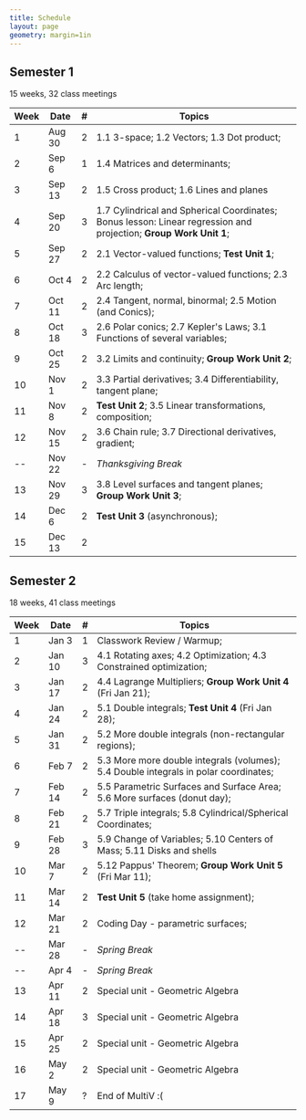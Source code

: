 ```yaml
---
title: Schedule
layout: page
geometry: margin=1in
---
```


## Semester 1 

15 weeks, 32 class meetings

|Week|Date  |#|Topics|
|----|------|-|------|
|1   |Aug 30|2|1.1 3-space; 1.2 Vectors; 1.3 Dot product; |
|2   |Sep 6 |1|1.4 Matrices and determinants;  |
|3   |Sep 13|2|1.5 Cross product; 1.6 Lines and planes|
|4   |Sep 20|3|1.7 Cylindrical and Spherical Coordinates; Bonus lesson: Linear regression and projection; __Group Work Unit 1__; |
|5   |Sep 27|2|2.1 Vector-valued functions; __Test Unit 1__;|
|6   |Oct 4 |2|2.2 Calculus of vector-valued functions; 2.3 Arc length; |
|7   |Oct 11|2|2.4 Tangent, normal, binormal; 2.5 Motion (and Conics); |
|8   |Oct 18|3|2.6 Polar conics; 2.7 Kepler's Laws; 3.1 Functions of several variables; |
|9   |Oct 25|2|3.2 Limits and continuity; __Group Work Unit 2__; |
|10  |Nov 1 |2|3.3 Partial derivatives; 3.4 Differentiability, tangent plane;|
|11  |Nov 8 |2|__Test Unit 2__; 3.5 Linear transformations, composition; |
|12  |Nov 15|2|3.6 Chain rule; 3.7 Directional derivatives, gradient; |
|--  |Nov 22|-|_Thanksgiving Break_|
|13  |Nov 29|3|3.8 Level surfaces and tangent planes; __Group Work Unit 3__;  |
|14  |Dec 6 |2|__Test Unit 3__ (asynchronous); |
|15  |Dec 13|2||

## Semester 2

18 weeks, 41 class meetings

|Week|Date  |#|Topics|
|----|------|-|----------------------------------------|
|1   |Jan 3 |1|Classwork Review / Warmup; |
|2   |Jan 10|3|4.1 Rotating axes; 4.2 Optimization; 4.3 Constrained optimization;|
|3   |Jan 17|2|4.4 Lagrange Multipliers; __Group Work Unit 4__ (Fri Jan 21);|
|4   |Jan 24|2|5.1 Double integrals; __Test Unit 4__ (Fri Jan 28); |
|5   |Jan 31|2|5.2 More double integrals (non-rectangular regions); |
|6   |Feb 7 |2|5.3 More more double integrals (volumes); 5.4 Double integrals in polar coordinates;|
|7   |Feb 14|2|5.5 Parametric Surfaces and Surface Area; 5.6 More surfaces (donut day);|
|8   |Feb 21|2|5.7 Triple integrals; 5.8 Cylindrical/Spherical Coordinates; |
|9   |Feb 28|3|5.9 Change of Variables; 5.10 Centers of Mass; 5.11 Disks and shells|
|10  |Mar 7 |2|5.12 Pappus' Theorem; __Group Work Unit 5__ (Fri Mar 11); | 
|11  |Mar 14|2|__Test Unit 5__ (take home assignment); |
|12  |Mar 21|2|Coding Day - parametric surfaces; |
|--  |Mar 28|-|_Spring Break_|
|--  |Apr 4 |-|_Spring Break_|
|13  |Apr 11|2|Special unit - Geometric Algebra|
|14  |Apr 18|3|Special unit - Geometric Algebra|
|15  |Apr 25|2|Special unit - Geometric Algebra|
|16  |May 2 |2|Special unit - Geometric Algebra|
|17  |May 9 |?|End of MultiV :(|

